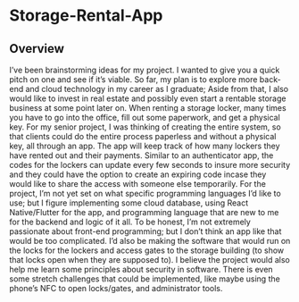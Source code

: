 # Storage-Rental-App

## Overview

I’ve been brainstorming ideas for my project. I wanted to give you a quick pitch on one and see if it’s viable. So far, my plan is to explore more back-end and cloud technology in my career as I graduate; Aside from that, I also would like to invest in real estate and possibly even start a rentable storage business at some point later on.
When renting a storage locker, many times you have to go into the office, fill out some paperwork, and get a physical key. For my senior project, I was thinking of creating the entire system, so that clients could do the entire process paperless and without a physical key, all through an app. The app will keep track of how many lockers they have rented out and their payments. Similar to an authenticator app, the codes for the lockers can update every few seconds to insure more security and they could have the option to create an expiring code incase they would like to share the access with someone else temporarily.
For the project, I’m not yet set on what specific programming languages I’d like to use; but I figure implementing some cloud database, using React Native/Flutter for the app, and programming language that are new to me for the backend and logic of it all.
To be honest, I’m not extremely passionate about front-end programming; but I don’t think an app like that would be too complicated. I’d also be making the software that would run on the locks for the lockers and access gates to the storage building (to show that locks open when they are supposed to). I believe the project would also help me learn some principles about security in software.
There is even some stretch challenges that could be implemented, like maybe using the phone’s NFC to open locks/gates, and administrator tools.
